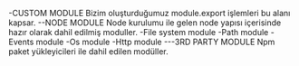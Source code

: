 -CUSTOM MODULE
Bizim oluşturduğumuz module.export işlemleri bu alanı kapsar.
--NODE MODULE
Node kurulumu ile gelen node yapısı içerisinde hazır olarak dahil edilmiş moduller.
-File system module
-Path module
-Events module
-Os module
-Http module
---3RD PARTY MODULE
Npm paket yükleyicileri ile dahil edilen modüller.
